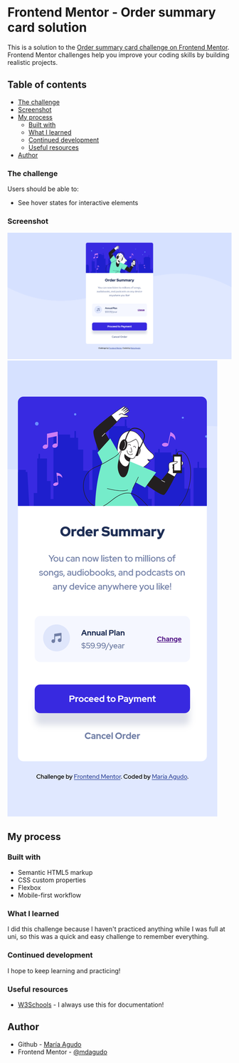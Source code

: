 # Frontend Mentor - Order summary card solution

This is a solution to the [Order summary card challenge on Frontend Mentor](https://www.frontendmentor.io/challenges/order-summary-component-QlPmajDUj). Frontend Mentor challenges help you improve your coding skills by building realistic projects. 

## Table of contents

  - [The challenge](#the-challenge)
  - [Screenshot](#screenshot)
- [My process](#my-process)
  - [Built with](#built-with)
  - [What I learned](#what-i-learned)
  - [Continued development](#continued-development)
  - [Useful resources](#useful-resources)
- [Author](#author)

### The challenge

Users should be able to:

- See hover states for interactive elements

### Screenshot

![](./screenshots/desktop.png)
![](./screenshots/mobile.png)

## My process

### Built with

- Semantic HTML5 markup
- CSS custom properties
- Flexbox
- Mobile-first workflow

### What I learned

I did this challenge because I haven't practiced anything while I was full at uni, so this was a quick and easy challenge to remember everything. 

### Continued development

I hope to keep learning and practicing! 

### Useful resources

- [W3Schools](https://www.w3schools.com) - I always use this for documentation!

## Author

- Github - [María Agudo](https://www.github.com/mdagudo/)
- Frontend Mentor - [@mdagudo](https://www.frontendmentor.io/profile/mdagudo)

